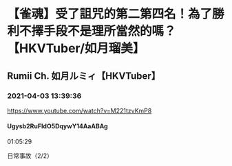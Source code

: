 # 【雀魂】受了詛咒的第二第四名！為了勝利不擇手段不是理所當然的嗎？【HKVTuber/如月瑠美】

## Rumii Ch. 如月ルミィ【HKVTuber】

### 2021-04-03 13:39:36

https://www.youtube.com/watch?v=M221tzvKmP8

#### Ugysb2RuFIdO5DqywY14AaABAg

01:05:29

日常事故（2/2）

